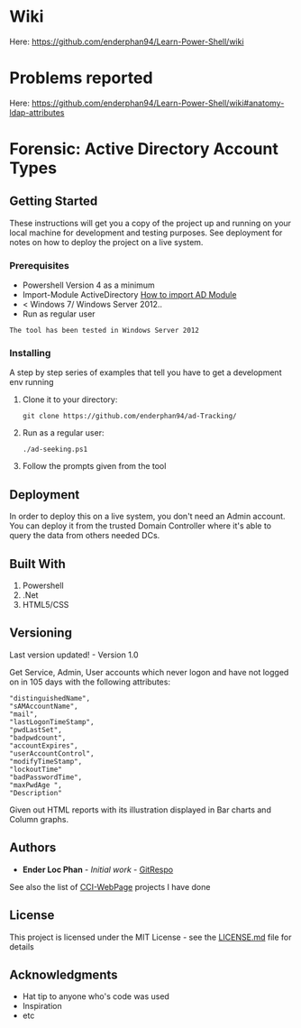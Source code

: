 # Wiki

Here: https://github.com/enderphan94/Learn-Power-Shell/wiki

# Problems reported

Here: https://github.com/enderphan94/Learn-Power-Shell/wiki#anatomy-ldap-attributes

# Forensic: Active Directory Account Types

## Getting Started

These instructions will get you a copy of the project up and running on your local machine for development and testing purposes. See deployment for notes on how to deploy the project on a live system.

### Prerequisites

- Powershell Version 4 as a minimum 
- Import-Module ActiveDirectory [How to import AD Module](https://github.com/enderphan94/Learn-Power-Shell/wiki#how-to-install-ad-cmdlets)
- < Windows 7/ Windows Server 2012..
- Run as regular user

```
The tool has been tested in Windows Server 2012
```

### Installing

A step by step series of examples that tell you have to get a development env running

1. Clone it to your directory:

    `git clone https://github.com/enderphan94/ad-Tracking/`
    
2. Run as a regular user:

    `./ad-seeking.ps1`
    
3. Follow the prompts given from the tool

## Deployment

In order to deploy this on a live system, you don't need an Admin account. You can deploy it from the trusted Domain Controller where it's able to query the data from others needed DCs.

## Built With

1. Powershell 
2. .Net 
3. HTML5/CSS

## Versioning

Last version updated! - Version 1.0

Get Service, Admin, User accounts which never logon and have not logged on in 105 days with the following attributes:

    "distinguishedName",
    "sAMAccountName",
    "mail",
    "lastLogonTimeStamp",
    "pwdLastSet",
    "badpwdcount",
    "accountExpires",
    "userAccountControl",
    "modifyTimeStamp",
    "lockoutTime"
    "badPasswordTime",
    "maxPwdAge ",
    "Description"

Given out HTML reports with its illustration displayed in Bar charts and Column graphs.

## Authors

* **Ender Loc Phan** - *Initial work* - [GitRespo](https://github.com/enderphan94)

See also the list of [CCI-WebPage](http://enderphan.2wy.info) projects I have done 

## License

This project is licensed under the MIT License - see the [LICENSE.md](LICENSE.md) file for details

## Acknowledgments

* Hat tip to anyone who's code was used
* Inspiration
* etc
